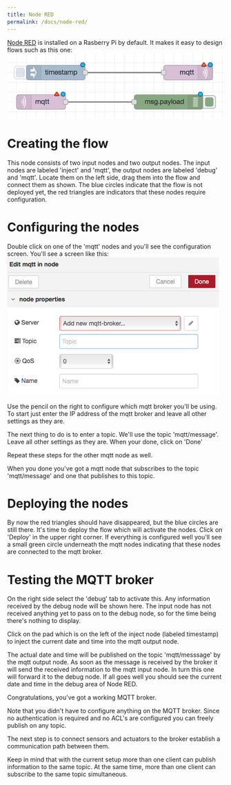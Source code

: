 ```yaml
---
title: Node RED
permalink: /docs/node-red/
---
```

[Node RED](https://nodered.org) is installed on a Rasberry Pi by default.
It makes it easy to design flows such as this one:
![](/img/Node-RED/Node-RED___node-red_marcoach_nl.png)

# Creating the flow
This node consists of two input nodes and two output nodes. The input nodes are labeled 'inject' and 'mqtt', the output nodes are labeled 'debug' and 'mqtt'.
Locate them on the left side, drag them into the flow and connect them as shown.
The blue circles indicate that the flow is not deployed yet, the red triangles are indicators that these nodes require configuration.

# Configuring the nodes
Double click on one of the 'mqtt' nodes and you'll see the configuration screen. You'll see a screen like this: ![](/img/Node-RED/Node-RED__mqtt-node.png)

Use the pencil on the right to configure which mqtt broker you'll be using. To start just enter the IP address of the mqtt broker and leave all other settings as they are.

The next thing to do is to enter a topic. We'll use the topic 'mqtt/message'. Leave all other settings as they are. When your done, click on 'Done'

Repeat these steps for the other mqtt node as well.

When you done you've got a mqtt node that subscribes to the topic 'mqtt/message' and one that publishes to this topic.

# Deploying the nodes
By now the red triangles should have disappeared, but the blue circles are still there. It's time to deploy the flow which will activate the nodes.
Click on 'Deploy' in the upper right corner. If everything is configured well you'll see a small green circle underneath the mqtt nodes indicating that these nodes are connected to the mqtt broker.

# Testing the MQTT broker
On the right side select the 'debug' tab to activate this. Any information received by the debug node will be shown here.
The input node has not received anything yet to pass on to the debug node, so for the time being there's nothing to display.

Click on the pad which is on the left of the inject node (labeled timestamp) to inject the current date and time into the mqtt output node.

The actual date and time will be published on the topic 'mqtt/messsage' by the mqtt output node.
As soon as the message is received by the broker it will send the received information to the mqtt input node.
In turn this one will forward it to the debug node. If all goes well you should see the current date and time in the debug area of Node RED.

Congratulations, you've got a working MQTT broker.

Note that you didn't have to configure anything on the MQTT broker. Since no authentication is required and no ACL's are configured you can freely publish on any topic.

The next step is to connect sensors and actuators to the broker establish a communication path between them.

Keep in mind that with the current setup more than one client can publish information to the same topic. At the same time, more than one client can subscribe to the same topic simultaneous.